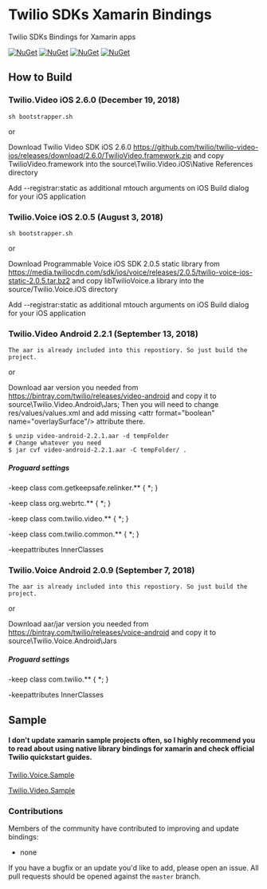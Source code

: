 # Twilio SDKs Xamarin Bindings

Twilio SDKs Bindings for Xamarin apps

[![NuGet][ios-video-nuget-img]][ios-video-nuget-link]
[![NuGet][ios-voice-nuget-img]][ios-voice-nuget-link]
[![NuGet][android-video-nuget-img]][android-video-nuget-link]
[![NuGet][android-voice-nuget-img]][android-voice-nuget-link]

[ios-video-nuget-img]: https://img.shields.io/badge/Twilio.Video.iOS%20NuGet-2.6.0-blue.svg 
[ios-video-nuget-link]: https://www.nuget.org/packages/Twilio.Video.XamarinBinding 
[ios-voice-nuget-img]: https://img.shields.io/badge/Twilio.Voice.iOS%20NuGet-2.0.5-blue.svg  
[ios-voice-nuget-link]: https://www.nuget.org/packages/Twilio.Voice.iOS.XamarinBinding 
[android-video-nuget-img]: https://img.shields.io/badge/Twilio.Video.Android%20NuGet-2.2.1-blue.svg  
[android-video-nuget-link]: https://www.nuget.org/packages/Twilio.Video.Android.XamarinBinding 
[android-voice-nuget-img]: https://img.shields.io/badge/Twilio.Voice.Android%20NuGet-2.0.9-blue.svg 
[android-voice-nuget-link]: https://www.nuget.org/packages/Twilio.Voice.Android.XamarinBinding 

## How to Build

### Twilio.Video iOS 2.6.0 (December 19, 2018)
```
sh bootstrapper.sh
```

or

Download Twilio Video SDK iOS 2.6.0  https://github.com/twilio/twilio-video-ios/releases/download/2.6.0/TwilioVideo.framework.zip and copy TwilioVideo.framework into the source\Twilio.Video.iOS\Native References directory

Add --registrar:static as additional mtouch arguments on iOS Build dialog for your iOS application


### Twilio.Voice iOS 2.0.5 (August 3, 2018)
```
sh bootstrapper.sh
```

or

Download Programmable Voice iOS SDK 2.0.5 static library from https://media.twiliocdn.com/sdk/ios/voice/releases/2.0.5/twilio-voice-ios-static-2.0.5.tar.bz2 and copy libTwilioVoice.a library into the source/Twilio.Voice.iOS directory

Add --registrar:static as additional mtouch arguments on iOS Build dialog for your iOS application


### Twilio.Video Android 2.2.1 (September 13, 2018)
```
The aar is already included into this repostiory. So just build the project.
```

or

Download aar version you needed from https://bintray.com/twilio/releases/video-android and copy it to source\Twilio.Video.Android\Jars; Then you will need to change res/values/values.xml and add missing \<attr format="boolean" name="overlaySurface"/> attribute there.
```
$ unzip video-android-2.2.1.aar -d tempFolder
# Change whatever you need
$ jar cvf video-android-2.2.1.aar -C tempFolder/ .
```

##### Proguard settings

-keep class com.getkeepsafe.relinker.** { *; }

-keep class org.webrtc.** { *; }

-keep class com.twilio.video.** { *; }

-keep class com.twilio.common.** { *; }

-keepattributes InnerClasses


### Twilio.Voice Android 2.0.9 (September 7, 2018)
```
The aar is already included into this repostiory. So just build the project.
```

or

Download aar/jar version you needed from https://bintray.com/twilio/releases/voice-android and copy it to source\Twilio.Voice.Android\Jars

##### Proguard settings

-keep class com.twilio.** { *; }

-keepattributes InnerClasses


## Sample

#### I don't update xamarin sample projects often, so I highly recommend you to read about using native library bindings for xamarin and check official Twilio quickstart guides.

[Twilio.Voice.Sample](sample/Twilio.Voice.Sample.iOS)

[Twilio.Video.Sample](sample/Twilio.Video.Sample.iOS)


### Contributions
Members of the community have contributed to improving and update bindings:

 - none

If you have a bugfix or an update you'd like to add, please open an issue. 
All pull requests should be opened against the `master` branch.
